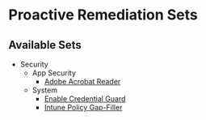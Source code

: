 # Proactive Remediation Sets
## Available Sets
- Security
    - App Security
        - [Adobe Acrobat Reader](https://github.com/ALARP-Solutions/EndpointScripts/tree/main/Scripts/Proactive%20Remediation%20Sets/Security/Applications/Adobe%20Acrobat%20Reader)
    - System
        - [Enable Credential Guard](https://github.com/ALARP-Solutions/EndpointScripts/tree/main/Scripts/Proactive%20Remediation%20Sets/Security/System/Enable%20Credential%20Guard)
        - [Intune Policy Gap-Filler](https://github.com/ALARP-Solutions/EndpointScripts/tree/main/Scripts/Proactive%20Remediation%20Sets/Security/System/Intune%20Policy%20Gap-Filler)

